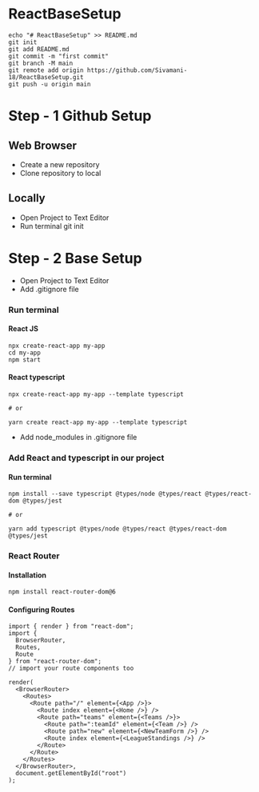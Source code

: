# ReactBaseSetup

```
echo "# ReactBaseSetup" >> README.md
git init
git add README.md
git commit -m "first commit"
git branch -M main
git remote add origin https://github.com/Sivamani-18/ReactBaseSetup.git
git push -u origin main
```


# Step - 1 Github Setup

## Web Browser
- Create a new repository
- Clone repository to local

## Locally
- Open Project to Text Editor
- Run terminal git init


# Step - 2 Base Setup
- Open Project to Text Editor
- Add .gitignore file
### Run terminal

#### React JS 
```
npx create-react-app my-app
cd my-app
npm start
```
#### React typescript
```
npx create-react-app my-app --template typescript

# or

yarn create react-app my-app --template typescript
```
- Add node_modules in .gitignore file
### Add React and typescript in our project
#### Run terminal
```
npm install --save typescript @types/node @types/react @types/react-dom @types/jest

# or

yarn add typescript @types/node @types/react @types/react-dom @types/jest
```
### React Router
#### Installation
```
npm install react-router-dom@6
```
#### Configuring Routes
```
import { render } from "react-dom";
import {
  BrowserRouter,
  Routes,
  Route
} from "react-router-dom";
// import your route components too

render(
  <BrowserRouter>
    <Routes>
      <Route path="/" element={<App />}>
        <Route index element={<Home />} />
        <Route path="teams" element={<Teams />}>
          <Route path=":teamId" element={<Team />} />
          <Route path="new" element={<NewTeamForm />} />
          <Route index element={<LeagueStandings />} />
        </Route>
      </Route>
    </Routes>
  </BrowserRouter>,
  document.getElementById("root")
);
```

